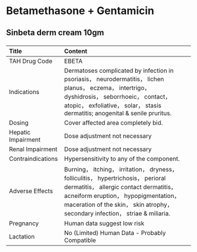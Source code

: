 # Betamethasone + Gentamicin

## Sinbeta derm cream 10gm

##### 

| Title              | Content                                                                                                                                                                                                                                                 |
|:-------------------|:--------------------------------------------------------------------------------------------------------------------------------------------------------------------------------------------------------------------------------------------------------|
| TAH Drug Code      | EBETA                                                                                                                                                                                                                                                   |
| Indications        | Dermatoses complicated by infection in psoriasis， neurodermatitis， lichen planus， eczema， intertrigo， dyshidrosis， seborrhoeic， contact， atopic， exfoliative， solar， stasis dermatitis; anogenital & senile pruritus.                        |
| Dosing             | Cover affected area completely bid.                                                                                                                                                                                                                     |
| Hepatic Impairment | Dose adjustment not necessary                                                                                                                                                                                                                           |
| Renal Impairment   | Dose adjustment not necessary                                                                                                                                                                                                                           |
| Contraindications  | Hypersensitivity to any of the component.                                                                                                                                                                                                               |
| Adverse Effects    | Burning， itching， irritation， dryness， folliculitis， hypertrichosis， perioral dermatitis， allergic contact dermatitis， acneiform eruption， hypopigmentation， maceration of the skin， skin atrophy， secondary infection， striae & miliaria. |
| Pregnancy          | Human data suggest low risk                                                                                                                                                                                                                             |
| Lactation          | No (Limited) Human Data - Probably Compatible                                                                                                                                                                                                           |

